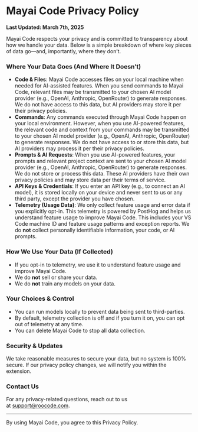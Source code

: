 # Mayai Code Privacy Policy

**Last Updated: March 7th, 2025**

Mayai Code respects your privacy and is committed to transparency about how we handle your data. Below is a simple breakdown of where key pieces of data go—and, importantly, where they don’t.

### **Where Your Data Goes (And Where It Doesn’t)**

- **Code & Files**: Mayai Code accesses files on your local machine when needed for AI-assisted features. When you send commands to Mayai Code, relevant files may be transmitted to your chosen AI model provider (e.g., OpenAI, Anthropic, OpenRouter) to generate responses. We do not have access to this data, but AI providers may store it per their privacy policies.
- **Commands**: Any commands executed through Mayai Code happen on your local environment. However, when you use AI-powered features, the relevant code and context from your commands may be transmitted to your chosen AI model provider (e.g., OpenAI, Anthropic, OpenRouter) to generate responses. We do not have access to or store this data, but AI providers may process it per their privacy policies.
- **Prompts & AI Requests**: When you use AI-powered features, your prompts and relevant project context are sent to your chosen AI model provider (e.g., OpenAI, Anthropic, OpenRouter) to generate responses. We do not store or process this data. These AI providers have their own privacy policies and may store data per their terms of service.
- **API Keys & Credentials**: If you enter an API key (e.g., to connect an AI model), it is stored locally on your device and never sent to us or any third party, except the provider you have chosen.
- **Telemetry (Usage Data)**: We only collect feature usage and error data if you explicitly opt-in. This telemetry is powered by PostHog and helps us understand feature usage to improve Mayai Code. This includes your VS Code machine ID and feature usage patterns and exception reports. We do **not** collect personally identifiable information, your code, or AI prompts.

### **How We Use Your Data (If Collected)**

- If you opt-in to telemetry, we use it to understand feature usage and improve Mayai Code.
- We do **not** sell or share your data.
- We do **not** train any models on your data.

### **Your Choices & Control**

- You can run models locally to prevent data being sent to third-parties.
- By default, telemetry collection is off and if you turn it on, you can opt out of telemetry at any time.
- You can delete Mayai Code to stop all data collection.

### **Security & Updates**

We take reasonable measures to secure your data, but no system is 100% secure. If our privacy policy changes, we will notify you within the extension.

### **Contact Us**

For any privacy-related questions, reach out to us at support@roocode.com.

---

By using Mayai Code, you agree to this Privacy Policy.
